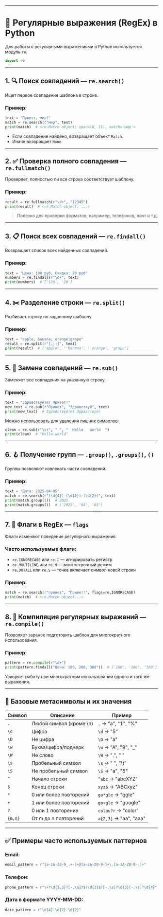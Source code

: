

---

# 🧠 Регулярные выражения (RegEx) в Python

Для работы с регулярными выражениями в Python используется модуль `re`.

```python
import re
```

---

## 1. 🔍 Поиск совпадений — `re.search()`

Ищет первое совпадение шаблона в строке.

### Пример:
```python
text = "Привет, мир!"
match = re.search(r"мир", text)
print(match)  # <re.Match object; span=(8, 11), match='мир'>
```

- Если совпадение найдено, возвращает объект `Match`.
- Иначе возвращает `None`.

---

## 2. ✅ Проверка полного совпадения — `re.fullmatch()`

Проверяет, полностью ли вся строка соответствует шаблону.

### Пример:
```python
result = re.fullmatch(r"\d+", "12345")
print(result)  # <re.Match object; ...>
```

> Полезно для проверки форматов, например, телефонов, почт и т.д.

---

## 3. 📋 Поиск всех совпадений — `re.findall()`

Возвращает список всех найденных совпадений.

### Пример:
```python
text = "Цена: 100 руб, Скидка: 20 руб"
numbers = re.findall(r"\d+", text)
print(numbers)  # ['100', '20']
```

---

## 4. ✂️ Разделение строки — `re.split()`

Разбивает строку по заданному шаблону.

### Пример:
```python
text = "apple, banana; orange|grape"
result = re.split(r"[,;|]", text)
print(result)  # ['apple', ' banana', ' orange', 'grape']
```

---

## 5. 🔁 Замена совпадений — `re.sub()`

Заменяет все совпадения на указанную строку.

### Пример:
```python
text = "Здравствуйте! Привет!"
new_text = re.sub(r"Привет", "Здравствуй", text)
print(new_text)  # Здравствуйте! Здравствуй!
```

Можно использовать для удаления лишних символов:
```python
clean = re.sub(r"\s+", " ", "  Hello   world  ")
print(clean)  # "Hello world"
```

---

## 6. 🪝 Получение групп — `.group()`, `.groups()`, `()`

Группы позволяют извлекать части совпадений.

### Пример:
```python
text = "Дата: 2025-04-05"
match = re.search(r"(\d{4})-(\d{2})-(\d{2})", text)
print(match.group(1))  # 2025
print(match.groups())  # ('2025', '04', '05')
```

---

## 7. 🚫 Флаги в RegEx — `flags`

Флаги изменяют поведение регулярного выражения.

### Часто используемые флаги:

- `re.IGNORECASE` или `re.I` — игнорировать регистр
- `re.MULTILINE` или `re.M` — многострочный режим
- `re.DOTALL` или `re.S` — точка включает символ новой строки

### Пример:
```python
match = re.search(r"привет", "Привет!", flags=re.IGNORECASE)
print(match)  # <re.Match object...>
```

---

## 8. 📌 Компиляция регулярных выражений — `re.compile()`

Позволяет заранее подготовить шаблон для многократного использования.

### Пример:
```python
pattern = re.compile(r"\d+")
print(pattern.findall("Цены: 100, 200, 300"))  # ['100', '200', '300']
```

Ускоряет работу при многократном использовании одного и того же выражения.

---

## 📌 Базовые метасимволы и их значения

| Символ | Описание                     | Пример              |
|--------|------------------------------|---------------------|
| `.`    | Любой символ (кроме \n)      | `.` → "a", "1", "%" |
| `\d`   | Цифра                        | `\d` → "5"          |
| `\D`   | Не цифра                     | `\D` → "a"          |
| `\w`   | Буква/цифра/подчерк           | `\w` → "A", "9", "_"|
| `\W`   | Не слово                     | `\W` → ".", " "     |
| `\s`   | Пробельный символ            | `\s` → " ", "\t"    |
| `\S`   | Не пробельный символ         | `\S` → "a", "5"     |
| `^`    | Начало строки                | `^abc` → "abcXYZ"   |
| `$`    | Конец строки                 | `xyz$` → "ABCxyz"   |
| `*`    | 0 или более повторений       | `go*gle` → "ggle"   |
| `+`    | 1 или более повторений       | `go+gle` → "google" |
| `?`    | 0 или 1 повторение           | `colou?r` → "color" |
| `{m,n}`| От m до n повторений         | `a{2,3}` → "aa", "aaa" |

---

## ✅ Примеры часто используемых паттернов

### Email:
```python
email_pattern = r"[a-zA-Z0-9_.+-]+@[a-zA-Z0-9-]+\.[a-zA-Z0-9-.]+"
```

### Телефон:
```python
phone_pattern = r"\+?\d{1,3}?[-.\s]?$?\d{3}$?[-.\s]?\d{3}[-.\s]?\d{4}"
```

### Дата в формате YYYY-MM-DD:
```python
date_pattern = r"\d{4}-\d{2}-\d{2}"
```